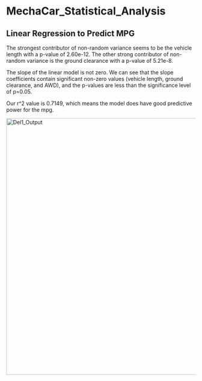 # MechaCar_Statistical_Analysis
## Linear Regression to Predict MPG
The strongest contributor of non-random variance seems to be the vehicle length with a p-value of 2.60e-12. The other strong contributor of non-random variance is the ground clearance with a p-value of 5.21e-8.

The slope of the linear model is not zero. We can see that the slope coefficients contain significant non-zero values (vehicle length, ground clearance, and AWD), and the p-values are less than the significance level of p=0.05.

Our r^2 value is 0.7149, which means the model does have good predictive power for the mpg.

<img width="680" alt="Del1_Output" src="https://user-images.githubusercontent.com/104597335/184862665-8dbb5d3d-4f84-48a1-ba77-27ea935874b0.png">

